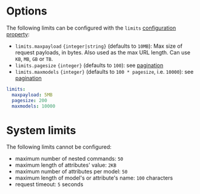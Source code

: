 # Options

The following limits can be configured with the `limits`
[configuration property](../configuration/configuration.md#properties):

- `limits.maxpayload` `{integer|string}` (defaults to `10MB`): Max size of
  request payloads, in bytes. Also used as the max URL length. Can use `KB`,
  `MB`, `GB` or `TB`.
- `limits.pagesize` `{integer}` (defaults to `100`): see
  [pagination](../../client/arguments/pagination.md)
- `limits.maxmodels` `{integer}` (defaults to `100 * pagesize`, i.e. `10000`):
  see [pagination](../../client/arguments/pagination.md)

```yml
limits:
  maxpayload: 5MB
  pagesize: 200
  maxmodels: 10000
```

# System limits

The following limits cannot be configured:

- maximum number of nested commands: `50`
- maximum length of attributes' value: `2KB`
- maximum number of attributes per model: `50`
- maximum length of model's or attribute's name: `100` characters
- request timeout: `5` seconds
